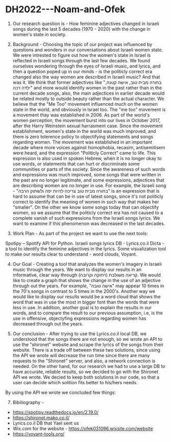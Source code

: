 # DH2022---Noam-and-Ofek

1. Our research question is -
How feminine adjectives changed in Israeli songs during the last 5 decades (1970 - 2020) with the change in women's state in society.

2. Background - Choosing the topic of our project was influenced by questions and wonders in our conversations about Israeli women state. We were intrested to figure out how the women's state in Israel is reflected in Israeli songs through the last few decades. We found ourselves wondering through the eyes of Israeli music, and lyrics, and then a question poped up in our minds - is the politicly correct era changed also the way women are described in Israeli music? And that was it. 
We think that former adjectives like "בחורה מבית טוב, אישה קטנה, ילדה רכה" and more would identify women in the past rather than in the current decade songs, also, the main adjectices in earlier decade would be related mostly to outside beauty rather than the actual character.
We believe that the "Me Too" movement influenced much on the women state in the world, and obviously in Israel too. 
The "me too" movement is a movement thay was established in 2006. As part of the world's women perception, the movement burst into our lives in October 2017, after the Harry Weinstein sexual harrasment case. 
Since the movement establishment, women's state in the world was much improved, and there is zero tolerence policy to objectifying statements and songs regarding women. 
The movement was established in an important decade where more voices against homophobia, recasim, antisemitisem were heard, and the expression "Politicly Correct" came to life. 
This expression is also used in spoken Hebrew, when it is no longer okay to use words, or statements that can hurt or discriminate some communities or parts of the society.
Since the awareness of such words and expressions was much improved, some songs that were written in the past are no longer legitimate, and some expressions, adjectices that are describing women are no longer in use.
For example, the Israeli song - "בחורה מבית טוב צריכה להיות יפה ולשתוק הרבה" is an expression that is hard to assume that can be in use of latest songs, since it's not politicly correct to identify the meaning of women in such way that makes her "smaller". 
On the other we know some songs today that can objectify women, so we assume that the politicly correct era has not caused to a complete vanish of such expressions from the Israeli songs lyrics.
We want to examine if this phenomenon was decreased in the last decades. 

3. Work Plan - 
As part of the project we want to use the next tools:

Spotipy – Spotify API for Python. 
Israeli songs lyrics DB - Lyrics.co.il
Dicta - a tool to identify the feminine adjectives in the lyrics. 
Some visualization tool to make our results clear to understand - word clouds, Voyant.

4. Our Goal - 
Creating a tool that analyzes the women's imagery in Israeli music through the years. 
We want to display our results in an informative, clear way through קריאה משולבת (רחוקה וקרובה). 
We would like to create a graph that shows the change in the use of an adjective through out the years. For example, "אישה טובה" may appear 10 times in the 70's songs in contrast to 5 times in the 2000's. 
Another way we would like to display our results would be a word cloud that shows the word that was in use the most in bigger font than the words that were less in use. 
In addition, another goal is to explain the results in our words, and to compare the result to our previous assumption, i.e, is the use in offensive, objectyfing expressions regarding women has decreased through out the years. 

5. Our conclusion - 
After trying to use the Lyrics.co.il local DB, we understood that the songs there are not enough, so we wrote an API to use the "shironet" website and scrape the lyrics of the songs from their website. 
There is a trade off between these two solutions, since using the API we wrote will decrease the run time since there are many requests to the "Shironet" server, and also, a network connection is needed. On the other hand, for our research we had to use a large DB to have accurate, reliable results, so we decided to go with the Shironet API we wrote. We decied to keep both solutions in our code, so that a user can decide which solition fits better to his/hers needs. 

By using the API we wrote we concluded few things: 



7. Bibiliography - 
* https://spotipy.readthedocs.io/en/2.19.0/
* https://shironet.mako.co.il/
* Lyrics.co.il DB that Yael sent us
* Wix.com for the website - https://ofek031096.wixsite.com/website
* https://voyant-tools.org/

